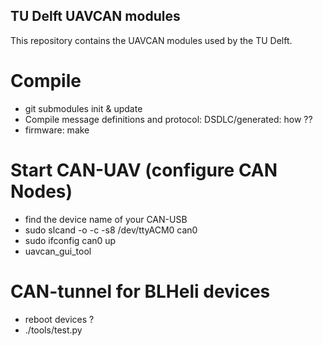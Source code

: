 ## TU Delft UAVCAN modules
This repository contains the UAVCAN modules used by the TU Delft.

# Compile
 - git submodules init & update
 - Compile message definitions and protocol: DSDLC/generated:  how ??
 - firmware: make


# Start CAN-UAV (configure CAN Nodes)
 - find the device name of your CAN-USB
 - sudo slcand -o -c -s8 /dev/ttyACM0 can0
 - sudo ifconfig can0 up
 - uavcan_gui_tool
 
# CAN-tunnel for BLHeli devices
 - reboot devices ?
 - ./tools/test.py


